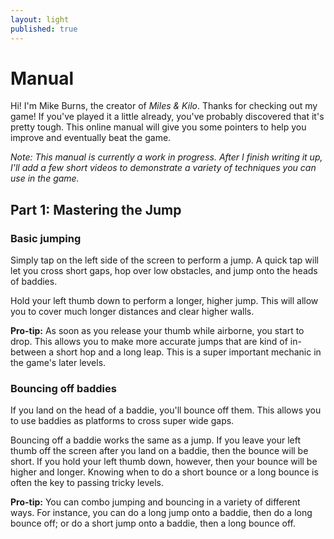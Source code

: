```yaml
---
layout: light
published: true
---
```


# Manual

Hi! I'm Mike Burns, the creator of *Miles & Kilo*. Thanks for checking out my game! If you've played it a little already, you've probably discovered that it's pretty tough. This online manual will give you some pointers to help you improve and eventually beat the game.

*Note: This manual is currently a work in progress. After I finish writing it up, I'll add a few short videos to demonstrate a variety of techniques you can use in the game.*

## Part 1: Mastering the Jump

### Basic jumping

Simply tap on the left side of the screen to perform a jump. A quick tap will let you cross short gaps, hop over low obstacles, and jump onto the heads of baddies.

Hold your left thumb down to perform a longer, higher jump. This will allow you to cover much longer distances and clear higher walls.

**Pro-tip:** As soon as you release your thumb while airborne, you start to drop. This allows you to make more accurate jumps that are kind of in-between a short hop and a long leap. This is a super important mechanic in the game's later levels.

### Bouncing off baddies

If you land on the head of a baddie, you'll bounce off them. This allows you to use baddies as platforms to cross super wide gaps.

Bouncing off a baddie works the same as a jump. If you leave your left thumb off the screen after you land on a baddie, then the bounce will be short. If you hold your left thumb down, however, then your bounce will be higher and longer. Knowing when to do a short bounce or a long bounce is often the key to passing tricky levels.

**Pro-tip:** You can combo jumping and bouncing in a variety of different ways. For instance, you can do a long jump onto a baddie, then do a long bounce off; or do a short jump onto a baddie, then a long bounce off.


